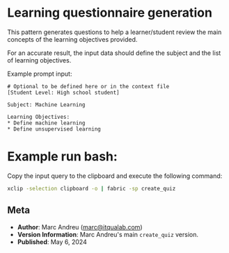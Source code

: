 # Learning questionnaire generation

This pattern generates questions to help a learner/student review the main concepts of the learning objectives provided.

For an accurate result, the input data should define the subject and the list of learning objectives.

Example prompt input:

```
# Optional to be defined here or in the context file
[Student Level: High school student]

Subject: Machine Learning

Learning Objectives:
* Define machine learning
* Define unsupervised learning
```

# Example run bash:

Copy the input query to the clipboard and execute the following command:

```bash
xclip -selection clipboard -o | fabric -sp create_quiz
```

## Meta

- **Author**: Marc Andreu (marc@itqualab.com)
- **Version Information**: Marc Andreu's main `create_quiz` version.
- **Published**: May 6, 2024
